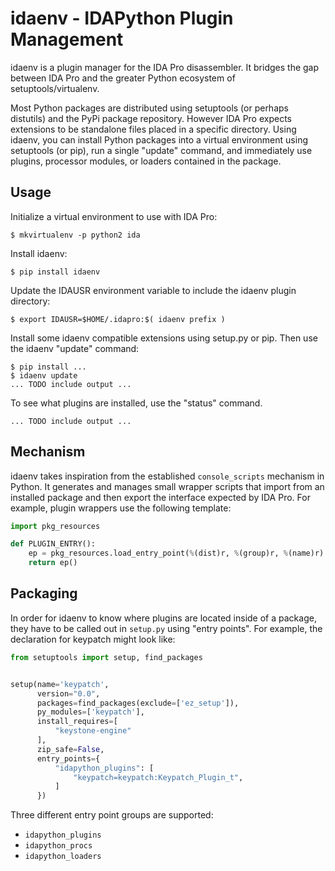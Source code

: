 # idaenv - IDAPython Plugin Management

idaenv is a plugin manager for the IDA Pro disassembler. It bridges the gap
between IDA Pro and the greater Python ecosystem of setuptools/virtualenv.

Most Python packages are distributed using setuptools (or perhaps distutils) and
the PyPi package repository. However IDA Pro expects extensions to be standalone
files placed in a specific directory. Using idaenv, you can install Python
packages into a virtual environment using setuptools (or pip), run a single
"update" command, and immediately use plugins, processor modules, or loaders
contained in the package.

## Usage

Initialize a virtual environment to use with IDA Pro:

    $ mkvirtualenv -p python2 ida

Install idaenv:

    $ pip install idaenv

Update the IDAUSR environment variable to include the idaenv plugin directory:

    $ export IDAUSR=$HOME/.idapro:$( idaenv prefix )

Install some idaenv compatible extensions using setup.py or pip. Then use the
idaenv "update" command:

    $ pip install ...
    $ idaenv update
    ... TODO include output ...

To see what plugins are installed, use the "status" command.

    ... TODO include output ...

## Mechanism

idaenv takes inspiration from the established `console_scripts` mechanism in
Python. It generates and manages small wrapper scripts that import from an
installed package and then export the interface expected by IDA Pro. For
example, plugin wrappers use the following template:

```python
import pkg_resources

def PLUGIN_ENTRY():
    ep = pkg_resources.load_entry_point(%(dist)r, %(group)r, %(name)r)
    return ep()
```

## Packaging

In order for idaenv to know where plugins are located inside of a package, they
have to be called out in `setup.py` using "entry points". For example, the
declaration for keypatch might look like:

```python
from setuptools import setup, find_packages


setup(name='keypatch',
      version="0.0",
      packages=find_packages(exclude=['ez_setup']),
      py_modules=['keypatch'],
      install_requires=[
          "keystone-engine"
      ],
      zip_safe=False,
      entry_points={
          "idapython_plugins": [
              "keypatch=keypatch:Keypatch_Plugin_t",
          ]
      })
```

Three different entry point groups are supported:

- `idapython_plugins`
- `idapython_procs`
- `idapython_loaders`
